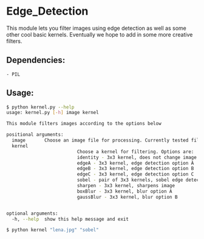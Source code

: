 Edge_Detection
==============
This module lets you filter images using edge detection as well as some other cool basic kernels. Eventually we hope to add in some more creative filters.
## Dependencies:
    - PIL 

## Usage:
```sh
$ python kernel.py --help
usage: kernel.py [-h] image kernel

This module filters images according to the options below

positional arguments:
  image       Choose an image file for processing. Currently tested filetypes include: .bmp, .png, .jpg
  kernel
                          Choose a kernel for filtering. Options are:
                          identity - 3x3 kernel, does not change image
                          edgeA - 3x3 kernel, edge detection option A
                          edgeB - 3x3 kernel, edge detection option B
                          edgeC - 3x3 kernel, edge detection option C
                          sobel - pair of 3x3 kernels, sobel edge detection
                          sharpen - 3x3 kernel, sharpens image
                          boxBlur - 3x3 kernel, blur option A
                          gaussBlur - 3x3 kernel, blur option B


optional arguments:
  -h, --help  show this help message and exit

$ python kernel "lena.jpg" "sobel"
```
